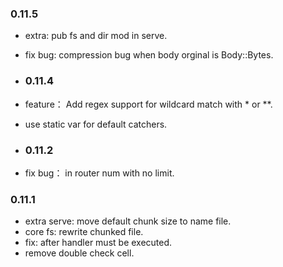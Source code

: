 ### 0.11.5

- extra: pub fs and dir mod in serve.
- fix bug: compression bug when body orginal is Body::Bytes.
- ### 0.11.4

- feature： Add regex support for wildcard match with * or **.
- use static var for default catchers.

- ### 0.11.2

- fix bug： in router num with no limit.

### 0.11.1

- extra serve: move default chunk size to name file.
- core fs: rewrite chunked file.
- fix: after handler must be executed.
- remove double check cell.